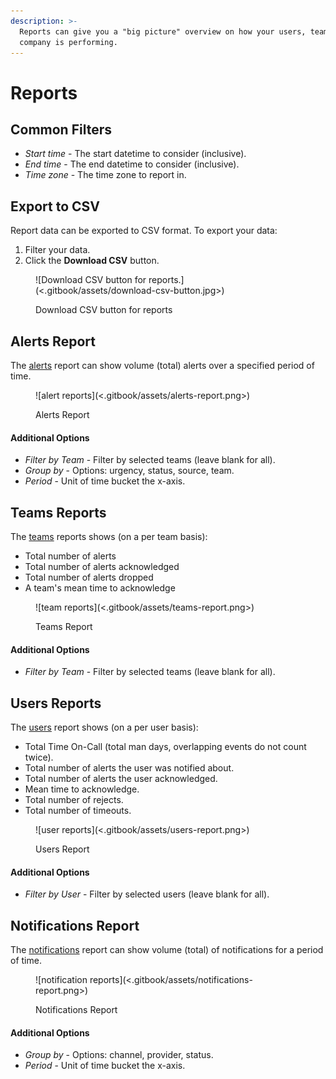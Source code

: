 ```yaml
---
description: >-
  Reports can give you a "big picture" overview on how your users, teams, and
  company is performing.
---
```


# Reports

## Common Filters <a href="#common-filters" id="common-filters"></a>

* _Start time_ - The start datetime to consider (inclusive).
* _End time_ - The end datetime to consider (inclusive).
* _Time zone_ - The time zone to report in.

## Export to CSV

Report data can be exported to CSV format. To export your data:

1. Filter your data.
2. Click the **Download CSV** button.

<figure>![Download CSV button for reports.](<.gitbook/assets/download-csv-button.jpg>)<figcaption><p>Download CSV button for reports</p></figcaption></figure>

## Alerts Report <a href="#alerts-report" id="alerts-report"></a>

The [alerts](alerts.md) report can show volume (total) alerts over a specified period of time.

<figure>![alert reports](<.gitbook/assets/alerts-report.png>)<figcaption><p>Alerts Report</p></figcaption></figure>

#### **Additional Options**

* _Filter by Team_ - Filter by selected teams (leave blank for all).
* _Group by_ - Options: urgency, status, source, team.
* _Period_ - Unit of time bucket the x-axis.

## Teams Reports <a href="#team-reports" id="team-reports"></a>

The [teams](teams.md) reports shows (on a per team basis):

* Total number of alerts
* Total number of alerts acknowledged
* Total number of alerts dropped
* A team's mean time to acknowledge

<figure>![team reports](<.gitbook/assets/teams-report.png>)<figcaption><p>Teams Report</p></figcaption></figure>

#### **Additional Options**

* _Filter by Team_ - Filter by selected teams (leave blank for all).

## Users Reports <a href="#user-reports" id="user-reports"></a>

The [users](users.md) report shows (on a per user basis):

* Total Time On-Call (total man days, overlapping events do not count twice).
* Total number of alerts the user was notified about.
* Total number of alerts the user acknowledged.
* Mean time to acknowledge.
* Total number of rejects.
* Total number of timeouts.

<figure>![user reports](<.gitbook/assets/users-report.png>)<figcaption><p>Users Report</p></figcaption></figure>

#### **Additional Options**

* _Filter by User_ - Filter by selected users (leave blank for all).

## Notifications Report <a href="#notifications-report" id="notifications-report"></a>

The [notifications](notifications.md) report can show volume (total) of notifications for a period of time.

<figure>![notification reports](<.gitbook/assets/notifications-report.png>)<figcaption><p>Notifications Report</p></figcaption></figure>

#### **Additional Options**

* _Group by_ - Options: channel, provider, status.
* _Period_ - Unit of time bucket the x-axis.

